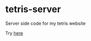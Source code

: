 # tetris-server
Server side code for my tetris website

Try [here](http://users.dbz.be/~quinten.dewaele/tetris-online/)
